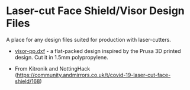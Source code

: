 # Laser-cut Face Shield/Visor Design Files

A place for any design files suited for production with laser-cutters.

 * [visor-pp.dxf](visor-pp.dxf) - a flat-packed design inspired by the Prusa 3D printed design.  Cut it in 1.5mm polypropylene.
 
 
*   From Kitronik and NottingHack (https://community.andmirrors.co.uk/t/covid-19-laser-cut-face-shield/168)
